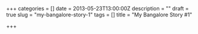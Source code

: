 +++
categories = []
date = 2013-05-23T13:00:00Z
description = ""
draft = true
slug = "my-bangalore-story-1"
tags = []
title = "My Bangalore Story #1"

+++




